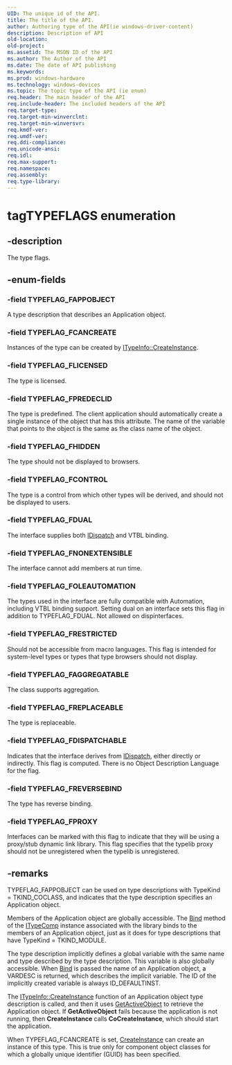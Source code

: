 ```yaml
---
UID: The unique id of the API.
title: The title of the API.
author: Authoring type of the API(ie windows-driver-content)
description: Description of API
old-location: 
old-project: 
ms.assetid: The MSDN ID of the API
ms.author: The Author of the API
ms.date: The date of API publishing
ms.keywords: 
ms.prod: windows-hardware
ms.technology: windows-devices
ms.topic: The topic type of the API (ie enum)
req.header: The main header of the API
req.include-header: The included headers of the API
req.target-type: 
req.target-min-winverclnt: 
req.target-min-winversvr: 
req.kmdf-ver: 
req.umdf-ver: 
req.ddi-compliance: 
req.unicode-ansi: 
req.idl: 
req.max-support: 
req.namespace: 
req.assembly: 
req.type-library: 
---
```


# tagTYPEFLAGS enumeration


## -description


The type flags.


## -enum-fields




### -field TYPEFLAG_FAPPOBJECT

A type description that describes an Application object.


### -field TYPEFLAG_FCANCREATE

Instances of the type can be created by <a href="https://msdn.microsoft.com/b11c51e6-8ae7-482d-87eb-8175ca98eb63">ITypeInfo::CreateInstance</a>.



### -field TYPEFLAG_FLICENSED

The type is licensed.


### -field TYPEFLAG_FPREDECLID

The type is predefined. The client application should automatically create a single instance of the object that has this attribute. The name of the variable that points to the object is the same as the class name of the object.



### -field TYPEFLAG_FHIDDEN

The type should not be displayed to browsers.



### -field TYPEFLAG_FCONTROL

The type is a control from which other types will be derived, and should not be displayed to users.



### -field TYPEFLAG_FDUAL

The interface supplies both <a href="https://msdn.microsoft.com/ebbff4bc-36b2-4861-9efa-ffa45e013eb5">IDispatch</a> and VTBL binding. 



### -field TYPEFLAG_FNONEXTENSIBLE

The interface cannot add members at run time.



### -field TYPEFLAG_FOLEAUTOMATION

The types used in the interface are fully compatible with Automation, including VTBL binding support. Setting dual on an interface sets this flag in addition to TYPEFLAG_FDUAL. Not allowed on dispinterfaces.



### -field TYPEFLAG_FRESTRICTED

Should not be accessible from macro languages. This flag is intended for system-level types or types that type browsers should not display.



### -field TYPEFLAG_FAGGREGATABLE

The class supports aggregation.



### -field TYPEFLAG_FREPLACEABLE

The type is replaceable.


### -field TYPEFLAG_FDISPATCHABLE

Indicates that the interface derives from <a href="https://msdn.microsoft.com/ebbff4bc-36b2-4861-9efa-ffa45e013eb5">IDispatch</a>, either directly or indirectly. This flag is computed. There is no Object Description Language for the flag.



### -field TYPEFLAG_FREVERSEBIND

The type has reverse binding.


### -field TYPEFLAG_FPROXY

Interfaces can be marked with this flag to indicate that they will be using a proxy/stub dynamic link library. This flag specifies that the typelib proxy should not be unregistered when the typelib is unregistered.



## -remarks



TYPEFLAG_FAPPOBJECT can be used on type descriptions with TypeKind = TKIND_COCLASS, and indicates that the type description specifies an Application object.

Members of the Application object are globally accessible. The <a href="https://msdn.microsoft.com/04814179-2555-4ba5-a08c-bff776c03ca3">Bind</a> method of the <a href="https://msdn.microsoft.com/4d35370f-506f-45cd-9d75-e48c640d8f4d">ITypeComp</a> instance associated with the library binds to the members of an Application object, just as it does for type descriptions that have TypeKind = TKIND_MODULE.



The type description implicitly defines a global variable with the same name and type described by the type description. This variable is also globally accessible. When <a href="https://msdn.microsoft.com/04814179-2555-4ba5-a08c-bff776c03ca3">Bind</a> is passed the name of an Application object, a VARDESC is returned, which describes the implicit variable. The ID of the implicitly created variable is always ID_DEFAULTINST.



The <a href="https://msdn.microsoft.com/b11c51e6-8ae7-482d-87eb-8175ca98eb63">ITypeInfo::CreateInstance</a> function of an Application object type description is called, and then it uses <a href="https://msdn.microsoft.com/a276e30c-6a7f-4cde-9639-21a9f5170b62">GetActiveObject</a> to retrieve the Application object. If <b>GetActiveObject</b> fails because the application is not running, then <b>CreateInstance</b> calls <b>CoCreateInstance</b>, which should start the application.



When TYPEFLAG_FCANCREATE is set, <a href="https://msdn.microsoft.com/b11c51e6-8ae7-482d-87eb-8175ca98eb63">CreateInstance</a> can create an instance of this type. This is true only for component object classes for which a globally unique identifier (GUID) has been specified.



